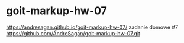 # goit-markup-hw-07

https://andresagan.github.io/goit-markup-hw-07/
zadanie domowe #7
https://github.com/AndreSagan/goit-markup-hw-07.git
